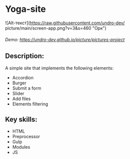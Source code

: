# Yoga-site

![Alt-текст](https://raw.githubusercontent.com/undro-dev/
picture/main/screen-app.png?v=3&s=460 "Орк")


###### Demo: https://undro-dev.github.io/picture/pictures-project
## Description:
A simple site that implements the following elements: 
- Accordion
- Burger
- Submit a form
- Slider
- Add files
- Elements filtering
## Key skills:
- HTML
- Preprocessor
- Gulp
- Modules
- JS 



